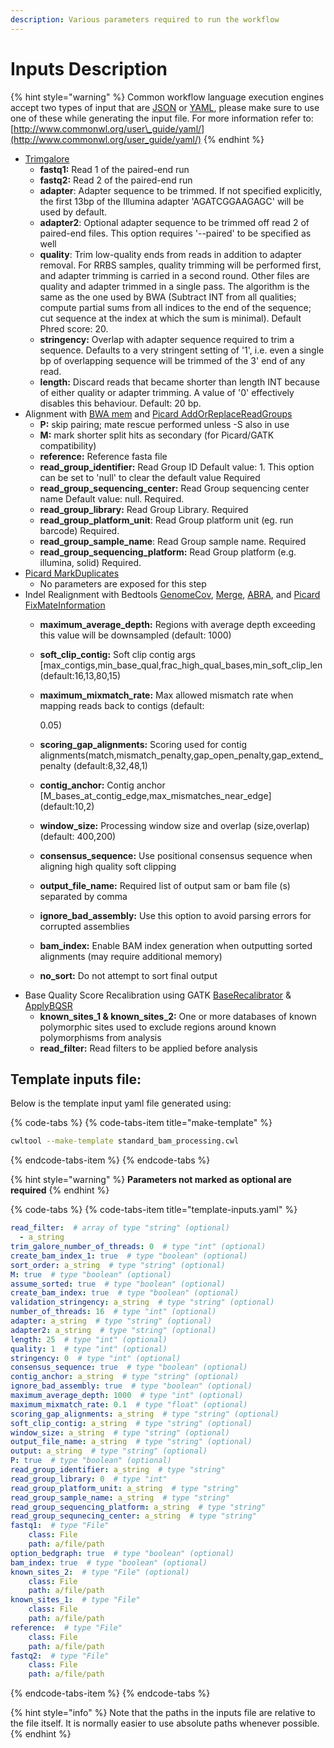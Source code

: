 ```yaml
---
description: Various parameters required to run the workflow
---
```


# Inputs Description

{% hint style="warning" %}
Common workflow language execution engines accept two types of input that are [JSON](https://json.org) or [YAML](https://yaml.org), please make sure to use one of these while generating the input file. For more information refer to: [http://www.commonwl.org/user\_guide/yaml/](http://www.commonwl.org/user_guide/yaml/)
{% endhint %}

* [Trimgalore](https://github.com/mskcc/cwl-commandlinetools/tree/master/trim_galore_0.6.2)
  * **fastq1:** Read 1 of the paired-end run
  * **fastq2:** Read 2 of the paired-end run
  * **adapter**: Adapter sequence to be trimmed. If not specified explicitly, the first 13bp of the Illumina adapter 'AGATCGGAAGAGC' will be used by default.
  * **adapter2**: Optional adapter sequence to be trimmed off read 2 of paired-end files. This option requires '--paired' to be specified as well
  * **quality**: Trim low-quality ends from reads in addition to adapter removal. For RRBS samples, quality trimming will be performed first, and adapter trimming is carried in a second round. Other files are quality and adapter trimmed in a single pass. The algorithm is the same as the one used by BWA \(Subtract INT from all qualities; compute partial sums from all indices to the end of the sequence; cut sequence at the index at which the sum is minimal\). Default Phred score: 20.
  * **stringency:** Overlap with adapter sequence required to trim a sequence. Defaults to a very stringent setting of '1', i.e. even a single bp of overlapping sequence will be trimmed of the 3' end of any read.
  * **length:** Discard reads that became shorter than length INT because of either quality or adapter trimming. A value of '0' effectively disables this behaviour. Default: 20 bp.
* Alignment with [BWA mem](https://github.com/mskcc/cwl-commandlinetools/tree/master/bwa_mem_0.7.12) and [Picard AddOrReplaceReadGroups](https://github.com/mskcc/cwl-commandlinetools/tree/master/picard_add_or_replace_read_groups_1.96)
  * **P:** skip pairing; mate rescue performed unless -S also in use
  * **M:** mark shorter split hits as secondary \(for Picard/GATK compatibility\)
  * **reference:** Reference fasta file
  * **read\_group\_identifier:** Read Group ID  Default value: 1. This option can be set to 'null' to clear the default value  Required
  * **read\_group\_sequencing\_center:** Read Group sequencing center name  Default value: null. Required.
  * **read\_group\_library:** Read Group Library.  Required
  * **read\_group\_platform\_unit**: Read Group platform unit \(eg. run barcode\)  Required.
  * **read\_group\_sample\_name**: Read Group sample name.  Required
  * **read\_group\_sequencing\_platform:** Read Group platform \(e.g. illumina, solid\)  Required.
* [Picard MarkDuplicates](https://github.com/mskcc/cwl-commandlinetools/tree/master/picard_mark_duplicates_2.8.1)
  * No parameters are exposed for this step
* Indel Realignment with Bedtools [GenomeCov](https://github.com/mskcc/cwl-commandlinetools/tree/master/bedtools_genomecov_v2.28.0_cv2), [Merge](https://github.com/mskcc/cwl-commandlinetools/tree/master/bedtools_merge_v2.28.0_cv2), [ABRA](https://github.com/mskcc/cwl-commandlinetools/tree/master/abra2_2.17), and [Picard FixMateInformation](https://github.com/mskcc/cwl-commandlinetools/tree/master/picard_fix_mate_information_1.96)
  * **maximum\_average\_depth:** Regions with average depth exceeding this value will be downsampled \(default: 1000\)
  * **soft\_clip\_contig:** Soft clip contig args \[max\_contigs,min\_base\_qual,frac\_high\_qual\_bases,min\_soft\_clip\_len \(default:16,13,80,15\)
  * **maximum\_mixmatch\_rate:** Max allowed mismatch rate when mapping reads back to contigs \(default:

    0.05\)

  * **scoring\_gap\_alignments:** Scoring used for contig alignments\(match,mismatch\_penalty,gap\_open\_penalty,gap\_extend\_penalty \(default:8,32,48,1\)
  * **contig\_anchor:** Contig anchor \[M\_bases\_at\_contig\_edge,max\_mismatches\_near\_edge\] \(default:10,2\)
  * **window\_size:** Processing window size and overlap \(size,overlap\) \(default: 400,200\)
  * **consensus\_sequence:** Use positional consensus sequence when aligning high quality soft clipping
  * **output\_file\_name:** Required list of output sam or bam file \(s\) separated by comma
  * **ignore\_bad\_assembly:** Use this option to avoid parsing errors for corrupted assemblies
  * **bam\_index:** Enable BAM index generation when outputting sorted alignments \(may require additional memory\)
  * **no\_sort:** Do not attempt to sort final output
* Base Quality Score Recalibration using GATK [BaseRecalibrator](https://github.com/mskcc/cwl-commandlinetools/tree/master/gatk_BaseRecalibrator_4.1.2.0) & [ApplyBQSR](https://github.com/mskcc/cwl-commandlinetools/tree/master/gatk_ApplyBQSR_4.1.2.0)
  * **known\_sites\_1 & known\_sites\_2:** One or more databases of known polymorphic sites used to exclude regions around known polymorphisms from analysis
  * **read\_filter:** Read filters to be applied before analysis

## Template inputs file:

Below is the template input yaml file generated using:

{% code-tabs %}
{% code-tabs-item title="make-template" %}
```bash
cwltool --make-template standard_bam_processing.cwl
```
{% endcode-tabs-item %}
{% endcode-tabs %}

{% hint style="warning" %}
**Parameters not marked as optional are required**
{% endhint %}

{% code-tabs %}
{% code-tabs-item title="template-inputs.yaml" %}
```yaml
read_filter:  # array of type "string" (optional)
  - a_string
trim_galore_number_of_threads: 0  # type "int" (optional)
create_bam_index_1: true  # type "boolean" (optional)
sort_order: a_string  # type "string" (optional)
M: true  # type "boolean" (optional)
assume_sorted: true  # type "boolean" (optional)
create_bam_index: true  # type "boolean" (optional)
validation_stringency: a_string  # type "string" (optional)
number_of_threads: 16  # type "int" (optional)
adapter: a_string  # type "string" (optional)
adapter2: a_string  # type "string" (optional)
length: 25  # type "int" (optional)
quality: 1  # type "int" (optional)
stringency: 0  # type "int" (optional)
consensus_sequence: true  # type "boolean" (optional)
contig_anchor: a_string  # type "string" (optional)
ignore_bad_assembly: true  # type "boolean" (optional)
maximum_average_depth: 1000  # type "int" (optional)
maximum_mixmatch_rate: 0.1  # type "float" (optional)
scoring_gap_alignments: a_string  # type "string" (optional)
soft_clip_contig: a_string  # type "string" (optional)
window_size: a_string  # type "string" (optional)
output_file_name: a_string  # type "string" (optional)
output: a_string  # type "string" (optional)
P: true  # type "boolean" (optional)
read_group_identifier: a_string  # type "string"
read_group_library: 0  # type "int"
read_group_platform_unit: a_string  # type "string"
read_group_sample_name: a_string  # type "string"
read_group_sequencing_platform: a_string  # type "string"
read_group_sequnecing_center: a_string  # type "string"
fastq1:  # type "File"
    class: File
    path: a/file/path
option_bedgraph: true  # type "boolean" (optional)
bam_index: true  # type "boolean" (optional)
known_sites_2:  # type "File" (optional)
    class: File
    path: a/file/path
known_sites_1:  # type "File"
    class: File
    path: a/file/path
reference:  # type "File"
    class: File
    path: a/file/path
fastq2:  # type "File"
    class: File
    path: a/file/path
```
{% endcode-tabs-item %}
{% endcode-tabs %}

{% hint style="info" %}
Note that the paths in the inputs file are relative to the file itself. It is normally easier to use absolute paths whenever possible.
{% endhint %}

